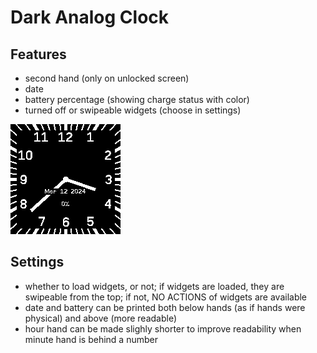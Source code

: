 # Dark Analog Clock

## Features

* second hand (only on unlocked screen)
* date
* battery percentage (showing charge status with color)
* turned off or swipeable widgets (choose in settings)

![logo](andark_screen.png)

## Settings

* whether to load widgets, or not; if widgets are loaded, they are swipeable from the top; if not, NO ACTIONS of widgets are available
* date and battery can be printed both below hands (as if hands were physical) and above (more readable)
* hour hand can be made slighly shorter to improve readability when minute hand is behind a number
